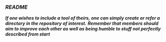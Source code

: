 
### ***README***

***If one wishes to include a tool of theirs, one can simply create or refer a directory in the repository of interest.***
***Remember that members should aim to improve each other as well as being humble to stuff not perfectly described from start***